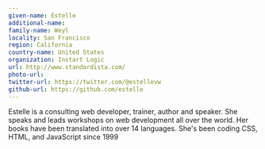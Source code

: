 ```yaml
---
given-name: Estelle	
additional-name: 
family-name: Weyl
locality: San Francisco
region: California
country-name: United States
organization: Instart Logic
url: http://www.standardista.com/
photo-url: 
twitter-url: https://twitter.com/@estellevw 
github-url: https://github.com/estelle
---
```

Estelle is a consulting web developer, trainer, author and speaker. She speaks and leads workshops on web development all over the world. Her books have been translated into over 14 languages. She's been coding CSS, HTML, and JavaScript since 1999